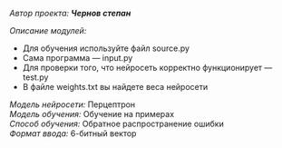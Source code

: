 *Автор проекта:* ***Чернов степан***

*Описание модулей:*
- Для обучения используйте файл source.py
- Сама программа — input.py
- Для проверки того, что нейросеть корректно функционирует — test.py
- В файле weights.txt вы найдете веса нейросети

*Модель нейросети:* Перцептрон  
*Модель обучения:*  Обучение на примерах  
*Способ обучения:*  Обратное распространение ошибки  
*Формат ввода:*		  6-битный вектор  
